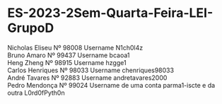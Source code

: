 # ES-2023-2Sem-Quarta-Feira-LEI-GrupoD <br />
Nicholas Eliseu Nº 98008 Username N1ch0l4z <br />
Bruno Amaro Nº 99437 Username bcaoa1 <br />
Heng Zheng Nº 98915 Username hzgge1 <br />
Carlos Henriques Nº 98033 Username chenriques98033 <br />
André Tavares Nº 92883 Username andretavares2000 <br />
Pedro Mendonça Nº 99024 Username de uma conta parma1-iscte e da outra L0rd0fPyth0n<br />
